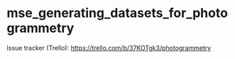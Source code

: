 # mse_generating_datasets_for_photogrammetry
Issue tracker (Trello): https://trello.com/b/37KOTgk3/photogrammetry
